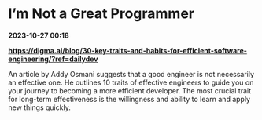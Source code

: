 # I’m Not a Great Programmer

**2023-10-27 00:18**

**https://digma.ai/blog/30-key-traits-and-habits-for-efficient-software-engineering/?ref=dailydev**

An article by Addy Osmani suggests that a good engineer is not necessarily an effective one. He outlines 10 traits of effective engineers to guide you on your journey to becoming a more efficient developer. The most crucial trait for long-term effectiveness is the willingness and ability to learn and apply new things quickly.